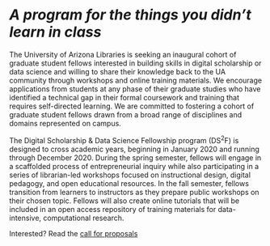 ---
---

# _A program for the things you didn’t learn in class_

The University of Arizona Libraries is seeking an inaugural cohort of graduate student fellows interested in building skills in digital scholarship or data science and willing to share their knowledge back to the UA community through workshops and online training materials. We encourage applications from students at any phase of their graduate studies who have identified a technical gap in their formal coursework and training that requires self-directed learning. We are committed to fostering a cohort of graduate student fellows drawn from a broad range of disciplines and domains represented on campus.

The Digital Scholarship & Data Science Fellowship program (DS<sup>2</sup>F) is designed to cross academic years, beginning in January 2020 and running through December 2020. During the spring semester, fellows will engage in a scaffolded process of entrepreneurial inquiry while also participating in a series of librarian-led workshops focused on instructional design, digital pedagogy, and open educational resources. In the fall semester, fellows transition from learners to instructors as they prepare public workshops on their chosen topic. Fellows will also create online tutorials that will be included in an open access repository of training materials for data-intensive, computational research.

Interested? Read the [call for proposals](https://ds2f.github.io/arizona/cfp)